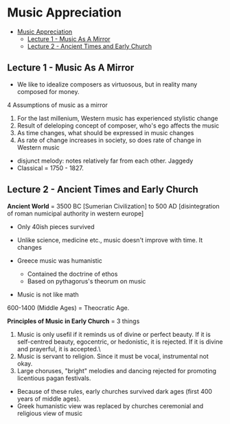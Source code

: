 # Music Appreciation

- [Music Appreciation](#music-appreciation)
  - [Lecture 1 - Music As A Mirror](#lecture-1---music-as-a-mirror)
  - [Lecture 2 - Ancient Times and Early Church](#lecture-2---ancient-times-and-early-church)

## Lecture 1 - Music As A Mirror

- We like to idealize composers as virtuosous, but in reality many composed for money.

4 Assumptions of music as a mirror

1. For the last millenium, Western music has experienced stylistic change
2. Result of deleloping concept of composer, who's ego affects the music
3. As time changes, what should be expressed in music changes
4. As rate of change increases in society, so does rate of change in Western music

- disjunct melody: notes relatively far from each other. Jaggedy
- Classical = 1750 - 1827.

## Lecture 2 - Ancient Times and Early Church

**Ancient World** = 3500 BC [Sumerian Civilization] to 500 AD [disintegration of roman numicipal authority in western europe]

- Only 40ish pieces survived
- Unlike science, medicine etc., music doesn't improve with time. It changes
- Greece music was humanistic
  - Contained the doctrine of ethos
  - Based on pythagorus's theorum on music

- Music is not like math

600-1400 (Middle Ages) = Theocratic Age.

**Principles of Music in Early Church** = 3 things

1. Music is only usefil if it reminds us of divine or perfect beauty. If it is self-centred beauty, egocentric, or hedonistic, it is rejected. If it is divine and prayerful, it is accepted.\
2. Music is servant to religion. Since it must be vocal, instrumental not okay.
3. Large choruses, "bright" melodies and dancing rejected for promoting licentious pagan festivals.

- Because of these rules, early churches survived dark ages (first 400 years of middle ages).
- Greek humanistic view was replaced by churches ceremonial and religious view of music
